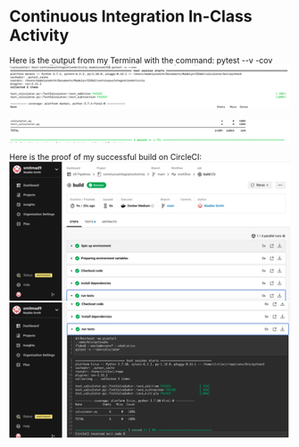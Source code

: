 # Continuous Integration In-Class Activity

Here is the output from my Terminal with the command: pytest --v -cov
![pytest1](https://github.com/smitmad9/continuousIntegrationActivity/blob/main/pytest1.jpg)

![pytest2](https://github.com/smitmad9/continuousIntegrationActivity/blob/main/pytest2.jpg)


Here is the proof of my successful build on CircleCI:
![Build](https://github.com/smitmad9/continuousIntegrationActivity/blob/main/Circlecibuild.png)
![Tests](https://github.com/smitmad9/continuousIntegrationActivity/blob/main/Circlecitests.png)